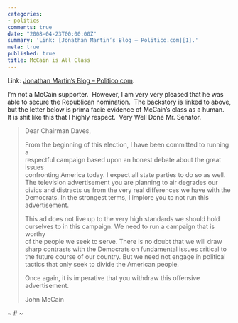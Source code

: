 ```yaml
---
categories:
- politics
comments: true
date: "2008-04-23T00:00:00Z"
summary: 'Link: [Jonathan Martin’s Blog – Politico.com][1].'
meta: true
published: true
title: McCain is All Class
---
```


Link: [Jonathan Martin’s Blog – Politico.com][1].

 [1]: http://www.politico.com/blogs/jonathanmartin/0408/McCain_implores_NC_GOP_to_not_air_ad.html "Jonathan Martin's Blog - Politico.com"

I’m not a McCain supporter.  However, I am very very pleased that he was able to secure the Republican nomination.  The backstory is linked to above, but the letter below is prima facie evidence of McCain’s class as a human.  It is shit like this that I highly respect.  Very Well Done Mr. Senator.

> Dear Chairman Daves, 
> 
> From the beginning of this election, I have been committed to running a  
> respectful campaign based upon an honest debate about the great issues  
> confronting America today. I expect all state parties to do so as well.  
> The television advertisement you are planning to air degrades our  
> civics and distracts us from the very real differences we have with the  
> Democrats. In the strongest terms, I implore you to not run this  
> advertisement. 
> 
> This ad does not live up to the very high standards we should hold  
> ourselves to in this campaign. We need to run a campaign that is worthy  
> of the people we seek to serve. There is no doubt that we will draw  
> sharp contrasts with the Democrats on fundamental issues critical to  
> the future course of our country. But we need not engage in political  
> tactics that only seek to divide the American people. 
> 
> Once again, it is imperative that you withdraw this offensive advertisement. 
> 
> John McCain

~ # ~